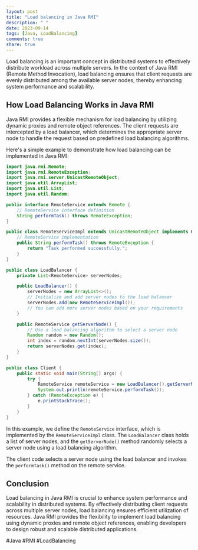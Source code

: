 ```yaml
---
layout: post
title: "Load balancing in Java RMI"
description: " "
date: 2023-09-14
tags: [Java, LoadBalancing]
comments: true
share: true
---
```


Load balancing is an important concept in distributed systems to effectively distribute workload across multiple servers. In the context of Java RMI (Remote Method Invocation), load balancing ensures that client requests are evenly distributed among the available server nodes, thereby enhancing system performance and scalability.

## How Load Balancing Works in Java RMI

Java RMI provides a flexible mechanism for load balancing by utilizing dynamic proxies and remote object references. The client requests are intercepted by a load balancer, which determines the appropriate server node to handle the request based on predefined load balancing algorithms.

Here's a simple example to demonstrate how load balancing can be implemented in Java RMI:

```java
import java.rmi.Remote;
import java.rmi.RemoteException;
import java.rmi.server.UnicastRemoteObject;
import java.util.ArrayList;
import java.util.List;
import java.util.Random;

public interface RemoteService extends Remote {
    // RemoteService interface definition
    String performTask() throws RemoteException;
}

public class RemoteServiceImpl extends UnicastRemoteObject implements RemoteService {
    // RemoteService implementation
    public String performTask() throws RemoteException {
        return "Task performed successfully.";
    }
}

public class LoadBalancer {
    private List<RemoteService> serverNodes;

    public LoadBalancer() {
        serverNodes = new ArrayList<>();
        // Initialize and add server nodes to the load balancer
        serverNodes.add(new RemoteServiceImpl());
        // You can add more server nodes based on your requirements
    }

    public RemoteService getServerNode() {
        // Use a load balancing algorithm to select a server node
        Random random = new Random();
        int index = random.nextInt(serverNodes.size());
        return serverNodes.get(index);
    }
}

public class Client {
    public static void main(String[] args) {
        try {
            RemoteService remoteService = new LoadBalancer().getServerNode();
            System.out.println(remoteService.performTask());
        } catch (RemoteException e) {
            e.printStackTrace();
        }
    }
}
```

In this example, we define the `RemoteService` interface, which is implemented by the `RemoteServiceImpl` class. The `LoadBalancer` class holds a list of server nodes, and the `getServerNode()` method randomly selects a server node using a load balancing algorithm. 

The client code selects a server node using the load balancer and invokes the `performTask()` method on the remote service.

## Conclusion

Load balancing in Java RMI is crucial to enhance system performance and scalability in distributed systems. By effectively distributing client requests across multiple server nodes, load balancing ensures efficient utilization of resources. Java RMI provides the flexibility to implement load balancing using dynamic proxies and remote object references, enabling developers to design robust and scalable distributed applications.

#Java #RMI #LoadBalancing